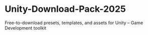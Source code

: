 # Unity-Download-Pack-2025
Free-to-download presets, templates, and assets for Unity – Game Development toolkit
